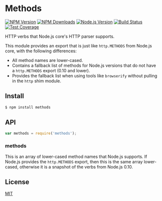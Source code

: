 # Methods

[![NPM Version][npm-image]][npm-url] [![NPM Downloads][downloads-image]][downloads-url]
[![Node.js Version][node-version-image]][node-version-url] [![Build Status][travis-image]][travis-url]
[![Test Coverage][coveralls-image]][coveralls-url]

HTTP verbs that Node.js core's HTTP parser supports.

This module provides an export that is just like `http.METHODS` from Node.js core, with the following differences:

- All method names are lower-cased.
- Contains a fallback list of methods for Node.js versions that do not have a `http.METHODS` export (0.10 and lower).
- Provides the fallback list when using tools like `browserify` without pulling in the `http` shim module.

## Install

```bash
$ npm install methods
```

## API

```js
var methods = require('methods');
```

### methods

This is an array of lower-cased method names that Node.js supports. If Node.js provides the `http.METHODS` export, then
this is the same array lower-cased, otherwise it is a snapshot of the verbs from Node.js 0.10.

## License

[MIT](LICENSE)

[npm-image]: https://img.shields.io/npm/v/methods.svg?style=flat
[npm-url]: https://npmjs.org/package/methods
[node-version-image]: https://img.shields.io/node/v/methods.svg?style=flat
[node-version-url]: https://nodejs.org/en/download/
[travis-image]: https://img.shields.io/travis/jshttp/methods.svg?style=flat
[travis-url]: https://travis-ci.org/jshttp/methods
[coveralls-image]: https://img.shields.io/coveralls/jshttp/methods.svg?style=flat
[coveralls-url]: https://coveralls.io/r/jshttp/methods?branch=master
[downloads-image]: https://img.shields.io/npm/dm/methods.svg?style=flat
[downloads-url]: https://npmjs.org/package/methods
